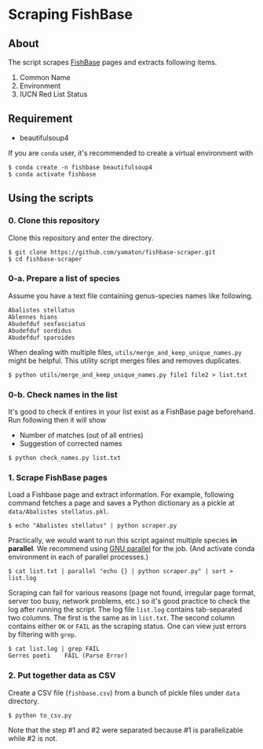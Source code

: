 # Scraping FishBase

## About

The script scrapes [FishBase](https://fishbase.se/search.php) pages and extracts following items.

1. Common Name
2. Environment
3. IUCN Red List Status


## Requirement

* beautifulsoup4

If you are `conda` user, it's recommended to create a virtual environment with

```shell
$ conda create -n fishbase beautifulsoup4
$ conda activate fishbase
```



## Using the scripts

### 0. Clone this repository

Clone this repository and enter the directory.

```shell
$ git clone https://github.com/yamaton/fishbase-scraper.git
$ cd fishbase-scraper
```

### 0-a. Prepare a list of species

Assume you have a text file containing genus-species names like following.

```
Abalistes stellatus
Ablennes hians
Abudefduf sexfasciatus
Abudefduf sordidus
Abudefduf sparoides
```

When dealing with multiple files, `utils/merge_and_keep_unique_names.py` might be helpful. This utility script merges files and removes duplicates.

```shell
$ python utils/merge_and_keep_unique_names.py file1 file2 > list.txt
```


### 0-b. Check names in the list

It's good to check if entires in your list exist as a FishBase page beforehand. Run following then it will show

* Number of matches (out of all entries)
* Suggestion of corrected names

```shell
$ python check_names.py list.txt
```


### 1. Scrape FishBase pages

Load a Fishbase page and extract information. For example, following command fetches a page and saves a Python dictionary as a pickle at  `data/Abalistes stellatus.pkl`.

```shell
$ echo "Abalistes stellatus" | python scraper.py
```


Practically, we would want to run this script against multiple species **in parallel**. We recommend using [GNU parallel](https://www.gnu.org/software/parallel/) for the job. (And activate conda environment in each of parallel processes.)

```shell
$ cat list.txt | parallel "echo {} | python scraper.py" | sort > list.log
```

Scraping can fail for various reasons (page not found, irregular page format, server too busy, network problems, etc.) so it's good practice to check the log after running the script. The log file `list.log`  contains tab-separated two columns. The first is the same as in `list.txt`. The second column contains either `OK` or `FAIL` as the scraping status. One can view just errors by filtering with `grep`.

```shell
$ cat list.log | grep FAIL
Gerres poeti    FAIL (Parse Error)
```



### 2. Put together data as CSV

Create a CSV file (`fishbase.csv`) from a bunch of pickle files under `data` directory.

```shell
$ python to_csv.py
```

Note that the step #1 and #2 were separated because #1 is parallelizable while #2 is not.
